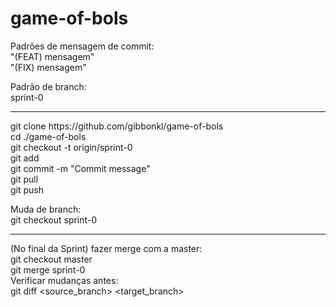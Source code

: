 ﻿# game-of-bols

Padrões de mensagem de commit: <br>
"(FEAT) mensagem" <br>
"(FIX) mensagem" <br>

Padrão de branch: <br>
sprint-0 <br>

<hr>
git clone https://github.com/gibbonkl/game-of-bols <br>
cd ./game-of-bols <br>
git checkout -t origin/sprint-0 <br>
git add <filename> <br>
git commit -m "Commit message" <br>
git pull  <br>
git push  <br>
  
Muda de branch: <br>
git checkout sprint-0

<hr>

(No final da Sprint) fazer merge com a master: <br>
git checkout master <br>
git merge sprint-0 <br>
Verificar mudanças antes: <br>
git diff <source_branch> <target_branch> 
